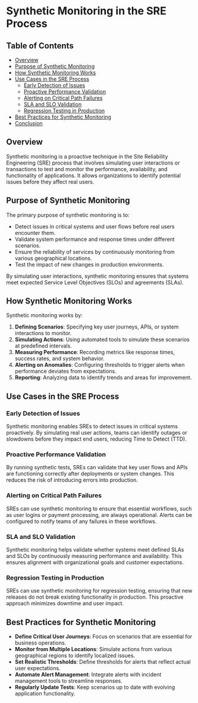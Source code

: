 # Synthetic Monitoring in the SRE Process

## Table of Contents

- [Overview](#overview)
- [Purpose of Synthetic Monitoring](#purpose-of-synthetic-monitoring)
- [How Synthetic Monitoring Works](#how-synthetic-monitoring-works)
- [Use Cases in the SRE Process](#use-cases-in-the-sre-process)
   - [Early Detection of Issues](#early-detection-of-issues)
   - [Proactive Performance Validation](#proactive-performance-validation)
   - [Alerting on Critical Path Failures](#alerting-on-critical-path-failures)
   - [SLA and SLO Validation](#sla-and-slo-validation)
   - [Regression Testing in Production](#regression-testing-in-production)
- [Best Practices for Synthetic Monitoring](#best-practices-for-synthetic-monitoring)
- [Conclusion](#conclusion)

## Overview

Synthetic monitoring is a proactive technique in the Site Reliability Engineering (SRE) process that involves simulating user interactions or transactions to test and monitor the performance, availability, and functionality of applications. It allows organizations to identify potential issues before they affect real users.

## Purpose of Synthetic Monitoring

The primary purpose of synthetic monitoring is to:

- Detect issues in critical systems and user flows before real users encounter them.
- Validate system performance and response times under different scenarios.
- Ensure the reliability of services by continuously monitoring from various geographical locations.
- Test the impact of new changes in production environments.

By simulating user interactions, synthetic monitoring ensures that systems meet expected Service Level Objectives (SLOs) and agreements (SLAs).

## How Synthetic Monitoring Works

Synthetic monitoring works by:

1. **Defining Scenarios**: Specifying key user journeys, APIs, or system interactions to monitor.
2. **Simulating Actions**: Using automated tools to simulate these scenarios at predefined intervals.
3. **Measuring Performance**: Recording metrics like response times, success rates, and system behavior.
4. **Alerting on Anomalies**: Configuring thresholds to trigger alerts when performance deviates from expectations.
5. **Reporting**: Analyzing data to identify trends and areas for improvement.

## Use Cases in the SRE Process

### Early Detection of Issues

Synthetic monitoring enables SREs to detect issues in critical systems proactively. By simulating real user actions, teams can identify outages or slowdowns before they impact end users, reducing Time to Detect (TTD).

### Proactive Performance Validation

By running synthetic tests, SREs can validate that key user flows and APIs are functioning correctly after deployments or system changes. This reduces the risk of introducing errors into production.

### Alerting on Critical Path Failures

SREs can use synthetic monitoring to ensure that essential workflows, such as user logins or payment processing, are always operational. Alerts can be configured to notify teams of any failures in these workflows.

### SLA and SLO Validation

Synthetic monitoring helps validate whether systems meet defined SLAs and SLOs by continuously measuring performance and availability. This ensures alignment with organizational goals and customer expectations.

### Regression Testing in Production

SREs can use synthetic monitoring for regression testing, ensuring that new releases do not break existing functionality in production. This proactive approach minimizes downtime and user impact.

## Best Practices for Synthetic Monitoring

- **Define Critical User Journeys**: Focus on scenarios that are essential for business operations.
- **Monitor from Multiple Locations**: Simulate actions from various geographical regions to identify localized issues.
- **Set Realistic Thresholds**: Define thresholds for alerts that reflect actual user expectations.
- **Automate Alert Management**: Integrate alerts with incident management tools to streamline responses.
- **Regularly Update Tests**: Keep scenarios up to date with evolving application functionality.
